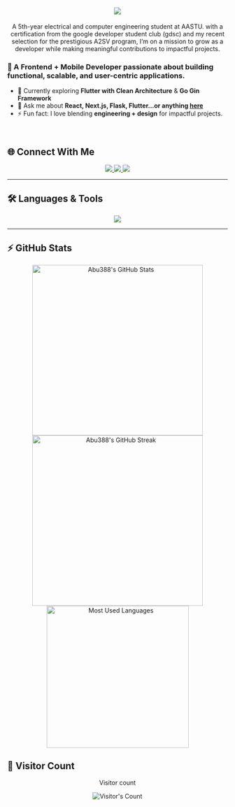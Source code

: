 <!-- Profile README for Abu388 -->

<h1 align="center">
    <img src="https://readme-typing-svg.herokuapp.com/?font=Inter&size=48&center=true&vCenter=true&width=600&height=70&color=4493F8&duration=4000&lines=Hi+There!+👋;+I'm+Abenezer+Mesfin!;" />
</h1>

<p align="center"> A 5th-year electrical and computer engineering student at AASTU. with a certification from the google developer student club (gdsc) and my recent selection for the prestigious A2SV program, I’m on a mission to grow as a developer while making meaningful contributions to impactful projects.</p>

### 🚀 A Frontend + Mobile Developer passionate about building functional, scalable, and user-centric applications.

- 🌱 Currently exploring **Flutter with Clean Architecture** & **Go Gin Framework**
- 💬 Ask me about **React, Next.js, Flask, Flutter...or anything [here](https://github.com/Abu388/Abu388/issues)**
- ⚡ Fun fact: I love blending **engineering + design** for impactful projects.

<br>

## 🌐 Connect With Me  

<div align="center"> 
  <a href="mailto:abenabu@gmail.com"> 
    <img src="https://img.shields.io/badge/Gmail-333333?style=for-the-badge&logo=gmail&logoColor=red" />
  </a>
  <a href="https://linkedin.com/in/abenezer-mesfin-111239310" target="_blank">
    <img src="https://img.shields.io/badge/LinkedIn-0077B5?style=for-the-badge&logo=linkedin&logoColor=white" />
  </a>
  <a href="https://x.com/abenezer50582?t=37EWn1HuRFvOQw-IrHLlcQ&s=09" target="_blank">
  <img src="https://img.shields.io/badge/X-000000?style=for-the-badge&logo=x&logoColor=white" />
</a>

 
</div>

---

## 🛠️ Languages & Tools  

<p align="center">
  <img src="https://skillicons.dev/icons?i=react,nextjs,flutter,go,python,flask,mysql,docker,git,vercel,netlify" />
</p>

---

## ⚡️ GitHub Stats  

<div align=center>
  <img width=390 src="https://github-readme-stats.vercel.app/api?username=Abu388&theme=transparent&count_private=true&show_icons=true&rank_icon=github&locale=en" alt="Abu388's GitHub Stats" />
  <img width=390 src="https://github-readme-streak-stats.herokuapp.com/?user=Abu388&theme=transparent&count_private=true&border_radius=10&locale=en" alt="Abu388's GitHub Streak" />
  <img width=325 src="https://github-readme-stats.vercel.app/api/top-langs?username=Abu388&theme=transparent&layout=donut&hide=css&langs_count=8&border_radius=10&show_icons=true&locale=en" alt="Most Used Languages" />
</div>



## 👀 Visitor Count  

<div align="center"> 
  <p>Visitor count</p>
  <img src="https://profile-counter.deno.dev/Abu388/count.svg" alt="Visitor's Count" />
</div>
